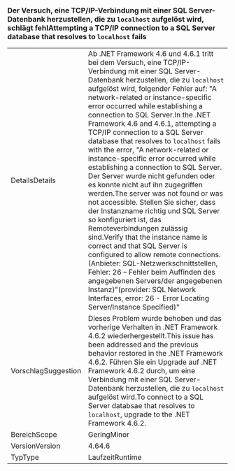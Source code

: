 ### <a name="attempting-a-tcpip-connection-to-a-sql-server-database-that-resolves-to-localhost-fails"></a><span data-ttu-id="36f48-101">Der Versuch, eine TCP/IP-Verbindung mit einer SQL Server-Datenbank herzustellen, die zu `localhost` aufgelöst wird, schlägt fehl</span><span class="sxs-lookup"><span data-stu-id="36f48-101">Attempting a TCP/IP connection to a SQL Server database that resolves to `localhost` fails</span></span>

|   |   |
|---|---|
|<span data-ttu-id="36f48-102">Details</span><span class="sxs-lookup"><span data-stu-id="36f48-102">Details</span></span>|<span data-ttu-id="36f48-103">Ab .NET Framework 4.6 und 4.6.1 tritt bei dem Versuch, eine TCP/IP-Verbindung mit einer SQL Server-Datenbank herzustellen, die zu <code>localhost</code> aufgelöst wird, folgender Fehler auf: &quot;A network-related or instance-specific error occurred while establishing a connection to SQL Server.</span><span class="sxs-lookup"><span data-stu-id="36f48-103">In the .NET Framework 4.6 and 4.6.1, attempting a TCP/IP connection to a SQL Server database that resolves to <code>localhost</code> fails with the error, &quot;A network-related or instance-specific error occurred while establishing a connection to SQL Server.</span></span> <span data-ttu-id="36f48-104">Der Server wurde nicht gefunden oder es konnte nicht auf ihn zugegriffen werden.</span><span class="sxs-lookup"><span data-stu-id="36f48-104">The server was not found or was not accessible.</span></span> <span data-ttu-id="36f48-105">Stellen Sie sicher, dass der Instanzname richtig und SQL Server so konfiguriert ist, das Remoteverbindungen zulässig sind.</span><span class="sxs-lookup"><span data-stu-id="36f48-105">Verify that the instance name is correct and that SQL Server is configured to allow remote connections.</span></span> <span data-ttu-id="36f48-106">(Anbieter: SQL-Netzwerkschnittstellen, Fehler: 26 – Fehler beim Auffinden des angegebenen Servers/der angegebenen Instanz)&quot;</span><span class="sxs-lookup"><span data-stu-id="36f48-106">(provider: SQL Network Interfaces, error: 26 - Error Locating Server/Instance Specified)&quot;</span></span>|
|<span data-ttu-id="36f48-107">Vorschlag</span><span class="sxs-lookup"><span data-stu-id="36f48-107">Suggestion</span></span>|<span data-ttu-id="36f48-108">Dieses Problem wurde behoben und das vorherige Verhalten in .NET Framework 4.6.2 wiederhergestellt.</span><span class="sxs-lookup"><span data-stu-id="36f48-108">This issue has been addressed and the previous behavior restored in the .NET Framework 4.6.2.</span></span> <span data-ttu-id="36f48-109">Führen Sie ein Upgrade auf .NET Framework 4.6.2 durch, um eine Verbindung mit einer SQL Server-Datenbank herzustellen, die zu <code>localhost</code> aufgelöst wird.</span><span class="sxs-lookup"><span data-stu-id="36f48-109">To connect to a SQL Server databsae that resolves to <code>localhost</code>, upgrade to the .NET Framework 4.6.2.</span></span>|
|<span data-ttu-id="36f48-110">Bereich</span><span class="sxs-lookup"><span data-stu-id="36f48-110">Scope</span></span>|<span data-ttu-id="36f48-111">Gering</span><span class="sxs-lookup"><span data-stu-id="36f48-111">Minor</span></span>|
|<span data-ttu-id="36f48-112">Version</span><span class="sxs-lookup"><span data-stu-id="36f48-112">Version</span></span>|<span data-ttu-id="36f48-113">4.6</span><span class="sxs-lookup"><span data-stu-id="36f48-113">4.6</span></span>|
|<span data-ttu-id="36f48-114">Typ</span><span class="sxs-lookup"><span data-stu-id="36f48-114">Type</span></span>|<span data-ttu-id="36f48-115">Laufzeit</span><span class="sxs-lookup"><span data-stu-id="36f48-115">Runtime</span></span>|

